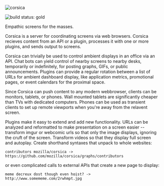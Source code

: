 ![corsica](https://raw.github.com/mozilla/corsica/master/static/corsica.png)

![build status: gold](https://travis-ci.org/mozilla/corsica.png)

Empathic screens for the masses.

Corsica is a server for coordinating screens via web browsers. Corsica recieves content from an API or a plugin, processes it with one or more plugins, and sends output to screens.

Corsica can trivially be used to control ambient displays in an office via an API. Chat bots can yield control of nearby screens to nearby desks, temporarily or indefinitely, for posting graphs, GIFs, or public announcements. Plugins can provide a regular rotation between a list of URLs for ambient dashboard display, like application metrics, promotional pages, or event calendars for the proximal space.

Since Corsica can push content to any modern webbrowser, clients can be monitors, tablets, or phones. Wall mounted tablets are significantly cheaper than TVs with dedicated computers. Phones can be used as transient clients to set up remote viewports when you're away from the relavent screen.

Plugins make it easy to extend and add new functionality. URLs can be analyzed and reformatted to make presentation on a screen easier -- transform imgur or webcomic urls so that only the image displays, ignoring the cruft of the screen. Transform videos so that they display full screen and autoplay. Create shorthand syntaxes that unpack to whole websites:

```
contributors mozilla/corsica -> https://github.com/mozilla/corsica/graphs/contributors
```

or even complicated calls to external APIs that create a new page to display:

```
meme decreux dost though even hoist? -> http://www.somememe.com/2rwhmpt.jpg
```

